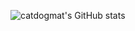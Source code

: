 ![catdogmat's GitHub stats](https://github-readme-stats.vercel.app/api?username=catdogmat&show_icons=true&theme=tokyonight)
